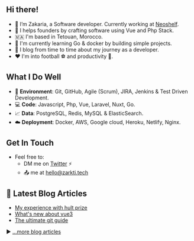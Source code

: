 ## Hi there!

- :wave: I’m Zakaria, a Software developer. Currently working at [Neoshelf](https://www.neoshelf.com).
- :rocket: I helps founders by crafting software using Vue and Php Stack.
- 🇲🇦 I'm based in Tetouan, Morocco.
- :hammer: I'm currently learning Go & docker by building simple projects.
- :pencil: I blog from time to time about my journey as a developer.
- :hearts: I'm into football :soccer: and productivity :dart:.

## What I Do Well

- :space_invader: **Environment**: Git, GitHub, Agile (Scrum), JIRA, Jenkins & Test Driven Development.
- :computer: **Code**:  Javascript, Php, Vue, Laravel, Nuxt, Go.
- :chart_with_upwards_trend: **Data**: PostgreSQL, Redis, MySQL & ElasticSearch.
- :cloud: **Deployment**: Docker, AWS, Google cloud, Heroku, Netlify, Nginx.

## Get In Touch

- Feel free to:
    - DM me on [Twitter](https://twitter.com/zarktizakaria) :zap:
    - :outbox_tray: me at hello@zarkti.tech


## 📘 Latest Blog Articles

<!-- BLOG-POST-LIST:START -->
- [My experience with hult prize](https://zarkti.tech/blog/hult)
- [What's new about vue3](https://zarkti.tech/blog/vue)
- [The ultimate git guide](https://zarkti.tech/blog/git)
<!-- BLOG-POST-LIST:END -->

▶ [...more blog articles](https://zarkti.tech)

